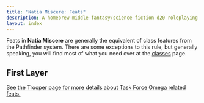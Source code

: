 ```yaml
---
title: "Natia Miscere: Feats"
description: A homebrew middle-fantasy/science fiction d20 roleplaying game system based on Pathfinder
layout: index
---
```


Feats in **Natia Miscere** are generally the equivalent of class features from the Pathfinder system. There are some exceptions to this rule, but generally speaking, you will find most of what you need over at the [classes](/classes) page.

## First Layer

[See the Trooper page for more details about Task Force Omega related feats.](/feats/first-layer/trooper)